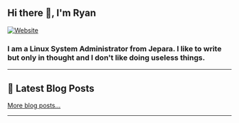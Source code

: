 ## Hi there 👋, I'm Ryan

[![Website](https://img.shields.io/website?label=ryanrizky.com&style=for-the-badge&url=https%3A%2F%2Fryanrizky.com)](https://ryanrizky.com)


### I am a Linux System Administrator from Jepara. I like to write but only in thought and I don't like doing useless things.

---

## 📝 Latest Blog Posts

<!-- BLOG-POST-LIST:START -->
<!-- BLOG-POST-LIST:END -->

[More blog posts...](https://ryanrizky.com)

---

